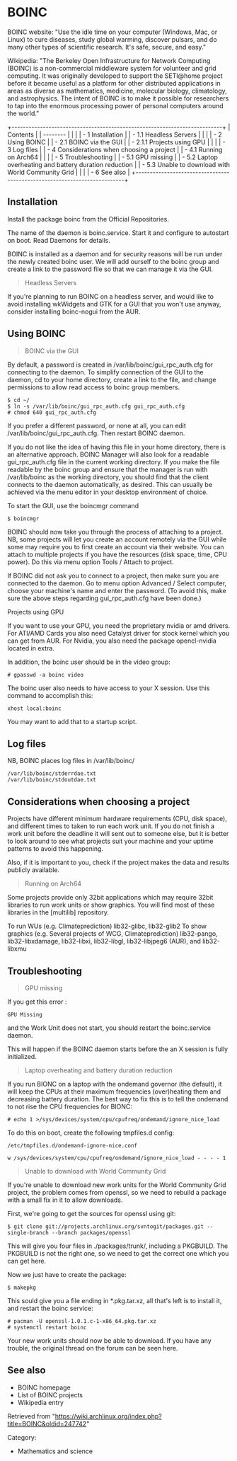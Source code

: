 BOINC
=====

BOINC website: "Use the idle time on your computer (Windows, Mac, or
Linux) to cure diseases, study global warming, discover pulsars, and do
many other types of scientific research. It's safe, secure, and easy."

Wikipedia: "The Berkeley Open Infrastructure for Network Computing
(BOINC) is a non-commercial middleware system for volunteer and grid
computing. It was originally developed to support the SETI@home project
before it became useful as a platform for other distributed applications
in areas as diverse as mathematics, medicine, molecular biology,
climatology, and astrophysics. The intent of BOINC is to make it
possible for researchers to tap into the enormous processing power of
personal computers around the world."

+--------------------------------------------------------------------------+
| Contents                                                                 |
| --------                                                                 |
|                                                                          |
| -   1 Installation                                                       |
|     -   1.1 Headless Servers                                             |
|                                                                          |
| -   2 Using BOINC                                                        |
|     -   2.1 BOINC via the GUI                                            |
|         -   2.1.1 Projects using GPU                                     |
|                                                                          |
| -   3 Log files                                                          |
| -   4 Considerations when choosing a project                             |
|     -   4.1 Running on Arch64                                            |
|                                                                          |
| -   5 Troubleshooting                                                    |
|     -   5.1 GPU missing                                                  |
|     -   5.2 Laptop overheating and battery duration reduction            |
|     -   5.3 Unable to download with World Community Grid                 |
|                                                                          |
| -   6 See also                                                           |
+--------------------------------------------------------------------------+

Installation
------------

Install the package boinc from the Official Repositories.

The name of the daemon is boinc.service. Start it and configure to
autostart on boot. Read Daemons for details.

BOINC is installed as a daemon and for security reasons will be run
under the newly created boinc user. We will add ourself to the boinc
group and create a link to the password file so that we can manage it
via the GUI.

> Headless Servers

If you're planning to run BOINC on a headless server, and would like to
avoid installing wkWidgets and GTK for a GUI that you won't use anyway,
consider installing boinc-nogui from the AUR.

Using BOINC
-----------

> BOINC via the GUI

By default, a password is created in /var/lib/boinc/gui_rpc_auth.cfg for
connecting to the daemon. To simplify connection of the GUI to the
daemon, cd to your home directory, create a link to the file, and change
permissions to allow read access to boinc group members.

    $ cd ~/
    $ ln -s /var/lib/boinc/gui_rpc_auth.cfg gui_rpc_auth.cfg
    # chmod 640 gui_rpc_auth.cfg

If you prefer a different password, or none at all, you can edit
/var/lib/boinc/gui_rpc_auth.cfg. Then restart BOINC daemon.

If you do not like the idea of having this file in your home directory,
there is an alternative approach. BOINC Manager will also look for a
readable gui_rpc_auth.cfg file in the current working directory. If you
make the file readable by the boinc group and ensure that the manager is
run with /var/lib/boinc as the working directory, you should find that
the client connects to the daemon automatically, as desired. This can
usually be achieved via the menu editor in your desktop environment of
choice.

To start the GUI, use the boincmgr command

    $ boincmgr

BOINC should now take you through the process of attaching to a project.
NB, some projects will let you create an account remotely via the GUI
while some may require you to first create an account via their website.
You can attach to multiple projects if you have the resources (disk
space, time, CPU power). Do this via menu option Tools / Attach to
project.

If BOINC did not ask you to connect to a project, then make sure you are
connected to the daemon. Go to menu option Advanced / Select computer,
choose your machine's name and enter the password. (To avoid this, make
sure the above steps regarding gui_rpc_auth.cfg have been done.)

Projects using GPU

If you want to use your GPU, you need the proprietary nvidia or amd
drivers. For ATI/AMD Cards you also need Catalyst driver for stock
kernel which you can get from AUR. For Nvidia, you also need the package
opencl-nvidia located in extra.

In addition, the boinc user should be in the video group:

    # gpasswd -a boinc video

The boinc user also needs to have access to your X session. Use this
command to accomplish this:

    xhost local:boinc

You may want to add that to a startup script.

Log files
---------

NB, BOINC places log files in /var/lib/boinc/

    /var/lib/boinc/stderrdae.txt
    /var/lib/boinc/stdoutdae.txt

Considerations when choosing a project
--------------------------------------

Projects have different minimum hardware requirements (CPU, disk space),
and different times to taken to run each work unit. If you do not finish
a work unit before the deadline it will sent out to someone else, but it
is better to look around to see what projects suit your machine and your
uptime patterns to avoid this happening.

Also, if it is important to you, check if the project makes the data and
results publicly available.

> Running on Arch64

Some projects provide only 32bit applications which may require 32bit
libraries to run work units or show graphics. You will find most of
these libraries in the [multilib] repository.

To run WUs (e.g. Climateprediction) 
    lib32-glibc, lib32-glib2
To show graphics (e.g. Several projects of WCG, Climateprediction) 
    lib32-pango, lib32-libxdamage, lib32-libxi, lib32-libgl,
    lib32-libjpeg6 (AUR), and lib32-libxmu

Troubleshooting
---------------

> GPU missing

If you get this error :

    GPU Missing

and the Work Unit does not start, you should restart the boinc.service
daemon.

This will happen if the BOINC daemon starts before the an X session is
fully initialized.

> Laptop overheating and battery duration reduction

If you run BIONC on a laptop with the ondemand governor (the default),
it will keep the CPUs at their maximum frequencies (over)heating them
and decreasing battery duration. The best way to fix this is to tell the
ondemand to not rise the CPU frequencies for BIONC:

    # echo 1 >/sys/devices/system/cpu/cpufreq/ondemand/ignore_nice_load

To do this on boot, create the following tmpfiles.d config:

    /etc/tmpfiles.d/ondemand-ignore-nice.conf

    w /sys/devices/system/cpu/cpufreq/ondemand/ignore_nice_load - - - - 1

> Unable to download with World Community Grid

If you're unable to download new work units for the World Community Grid
project, the problem comes from openssl, so we need to rebuild a package
with a small fix in it to allow downloads.

First, we're going to get the sources for openssl using git:

    $ git clone git://projects.archlinux.org/svntogit/packages.git --single-branch --branch packages/openssl

This will give you four files in ./packages/trunk/, including a
PKGBUILD. The PKGBUILD is not the right one, so we need to get the
correct one which you can get here.

Now we just have to create the package:

    $ makepkg 

This sould give you a file ending in *.pkg.tar.xz, all that's left is to
install it, and restart the boinc service:

    # pacman -U openssl-1.0.1.c-1-x86_64.pkg.tar.xz
    # systemctl restart boinc

Your new work units should now be able to download. If you have any
trouble, the original thread on the forum can be seen here.

See also
--------

-   BOINC homepage
-   List of BOINC projects
-   Wikipedia entry

Retrieved from
"https://wiki.archlinux.org/index.php?title=BOINC&oldid=247742"

Category:

-   Mathematics and science
